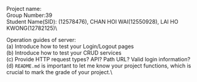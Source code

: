 Project name: \
Group Number:39\
Student Name(SID): (12578476), CHAN HOI WAI(12550928), LAI HO KWONG(12782125)\

Operation guides of server: \
 (a) Introduce how to test your Login/Logout pages\
 (b) Introduce how to test your CRUD services\
 (c) Provide HTTP request types? API? Path URL? Valid login information?\
 (d) `README.md` is important to let me know your project functions, which is crucial to mark the grade of your project.\

